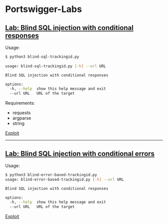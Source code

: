 # Portswigger-Labs
## [Lab: Blind SQL injection with conditional responses](https://portswigger.net/web-security/sql-injection/blind/lab-conditional-responses)
Usage:
```bash
$ python3 blind-sql-trackingid.py
                                                                          
usage: blind-sql-trackingid.py [-h] --url URL

Blind SQL injection with conditional responses

options:
  -h, --help  show this help message and exit
  --url URL   URL of the target
```
Requirements:
- requests
- argparse
- string

[Exploit](https://github.com/dpgg101/Portswigger-Labs/blob/main/blind-sqli-trackingid.py)

---

## [Lab: Blind SQL injection with conditional errors](https://portswigger.net/web-security/sql-injection/blind/lab-conditional-errors)

Usage:
```bash
$ python3 blind-error-based-trackingid.py                                                                     
usage: blind-error-based-trackingid.py [-h] --url URL

Blind SQL injection with conditional responses

options:
  -h, --help  show this help message and exit
  --url URL   URL of the target
```
[Exploit](https://github.com/dpgg101/Portswigger-Labs/blob/main/blind-error-based-trackingid.py)
